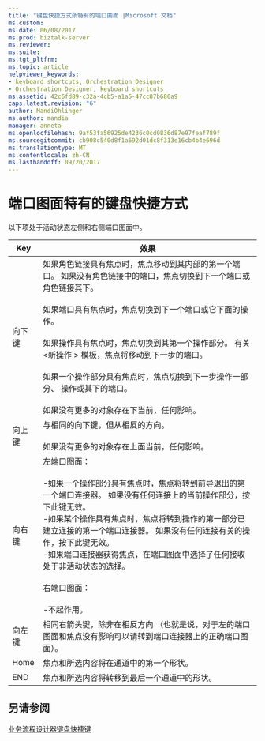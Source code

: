 ```yaml
---
title: "键盘快捷方式所特有的端口曲面 |Microsoft 文档"
ms.custom: 
ms.date: 06/08/2017
ms.prod: biztalk-server
ms.reviewer: 
ms.suite: 
ms.tgt_pltfrm: 
ms.topic: article
helpviewer_keywords:
- keyboard shortcuts, Orchestration Designer
- Orchestration Designer, keyboard shortcuts
ms.assetid: 42c6fd89-c32a-4cb5-a1a5-47cc87b680a9
caps.latest.revision: "6"
author: MandiOhlinger
ms.author: mandia
manager: anneta
ms.openlocfilehash: 9af53fa56925de4236c0cd0836d87e97feaf789f
ms.sourcegitcommit: cb908c540d8f1a692d01dc8f313e16cb4b4e696d
ms.translationtype: MT
ms.contentlocale: zh-CN
ms.lasthandoff: 09/20/2017
---
```

# <a name="keyboard-shortcuts-specific-to-the-port-surfaces"></a>端口图面特有的键盘快捷方式
以下项处于活动状态左侧和右侧端口图面中。  
  
|Key|效果|  
|---------|------------|  
|向下键|如果角色链接具有焦点时，焦点移动到其内部的第一个端口。 如果没有角色链接中的端口，焦点切换到下一个端口或角色链接其下。<br /><br /> 如果端口具有焦点时，焦点切换到下一个端口或它下面的操作。<br /><br /> 如果操作具有焦点时，焦点切换到其第一个操作部分。 有关\<新操作 > 模板，焦点将移动到下一步的端口。<br /><br /> 如果一个操作部分具有焦点时，焦点切换到下一步操作一部分、 操作或其下的端口。<br /><br /> 如果没有更多的对象存在下当前，任何影响。|  
|向上键|与相同的向下键，但从相反的方向。<br /><br /> 如果没有更多的对象存在上面当前，任何影响。|  
|向右键|左端口图面：<br /><br /> -如果一个操作部分具有焦点时，焦点将转到前导退出的第一个端口连接器。 如果没有任何连接上的当前操作部分，按下此键无效。<br />-如果某个操作具有焦点时，焦点将转到操作的第一部分已建立连接的第一个端口连接器。 如果没有任何连接有关的操作，按下此键无效。<br />-如果端口连接器获得焦点，在端口图面中选择了任何接收处于非活动状态的选择。<br /><br /> 右端口图面：<br /><br /> -不起作用。|  
|向左键|相同右箭头键，除非在相反方向 （也就是说，对于左的端口图面和焦点没有影响可以请转到端口连接器上的正确端口图面）。|  
|Home|焦点和所选内容将在通道中的第一个形状。|  
|END|焦点和所选内容将转移到最后一个通道中的形状。|  
  
## <a name="see-also"></a>另请参阅  
 [业务流程设计器键盘快捷键](../core/orchestration-designer-keyboard-shortcuts.md)
